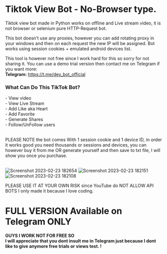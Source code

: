 # Tiktok View Bot - No-Browser type.
Tiktok view bot made in Python works on offline and Live stream video, it is not browser or selenium pure HTTP-Request bot.

This bot doesn't use any proxies, however you can add rotating proxy in your windows and then on each request the new IP will be assigned.
Bot works using session cookies + emulated android devices list.

This tool is however not free since I work hard for this so sorry for not sharing it.
You can use a demo trial version then contact me on Telegram if you want more:<br>
<b>Telegram:</b> https://t.me/dev_bot_official<br>

<h3>What Can Do This TikTok Bot?</h3>
- View video<br>
- View Live Stream<br>
- Add Like aka Heart<br>
- Add Favorite<br>
- Generate Shares<br>
- Follow/UnFollow users<br><br>

PLEASE NOTE the bot comes With 1 session cookie and 1 device ID, in order it works good you need thousands or sessions and devices,
you can however buy it from me OR generate yourself and then save to txt file, I will show you once you purchase.<br><br>

![Screenshot 2023-02-23 182654](https://user-images.githubusercontent.com/125034016/220984445-5474cf4f-b1f5-47fb-bc72-afeaef898101.png)
![Screenshot 2023-02-23 182151](https://user-images.githubusercontent.com/125034016/220984467-925311d6-b4d2-46f4-8d4a-eaf7e284c907.png)
![Screenshot 2023-02-23 182108](https://user-images.githubusercontent.com/125034016/220984493-a4d46324-53ce-48ee-a735-6405292f9d21.png)

PLEASE USE IT AT YOUR OWN RISK since YouTube do NOT ALLOW API BOTS I only made it because I love coding.<br>
<h1>FULL VERSION Available on Telegram ONLY</h1>
<b>GUYS I WORK NOT FOR FREE SO <br>I will appreciate that you dont insult me in Telegram just because I dont like to give anymore free trials or views test. !</b>
